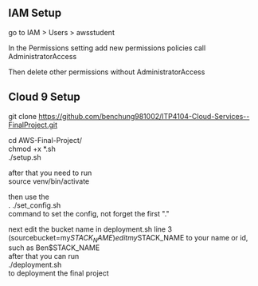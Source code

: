 ## IAM Setup ##

go to IAM > Users > awsstudent 

In the Permissions setting add new permissions policies call AdministratorAccess 

Then delete other permissions without AdministratorAccess


## Cloud 9 Setup ##

git clone https://github.com/benchung981002/ITP4104-Cloud-Services--FinalProject.git

cd AWS-Final-Project/  
chmod +x *.sh  
./setup.sh  

after that you need to run  
source venv/bin/activate  

then use the  
. ./set_config.sh  
command to set the config, not forget the first "."

next edit the bucket name in deployment.sh line 3  
(sourcebucket=my$STACK_NAME) edit my$STACK_NAME to your name or id, such as Ben$STACK_NAME  
after that you can run  
./deployment.sh  
to deployment the final project
